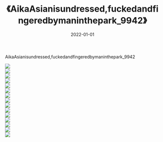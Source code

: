 ﻿---
layout: post
title:  《AikaAsianisundressed,fuckedandfingeredbymaninthepark_9942》
date:   2022-01-01
img: http://imgx.orgx.ga/漏D/2022/AikaAsianisundressed,fuckedandfingeredbymaninthepark_9942/000.jpg
categories: [美女, 清纯, 唯美]
---

AikaAsianisundressed,fuckedandfingeredbymaninthepark_9942

  ![](http://imgx.orgx.ga/漏D/2022/AikaAsianisundressed,fuckedandfingeredbymaninthepark_9942/001.jpg) <br> ![](http://imgx.orgx.ga/漏D/2022/AikaAsianisundressed,fuckedandfingeredbymaninthepark_9942/002.jpg) <br> ![](http://imgx.orgx.ga/漏D/2022/AikaAsianisundressed,fuckedandfingeredbymaninthepark_9942/003.jpg) <br> ![](http://imgx.orgx.ga/漏D/2022/AikaAsianisundressed,fuckedandfingeredbymaninthepark_9942/004.jpg) <br> ![](http://imgx.orgx.ga/漏D/2022/AikaAsianisundressed,fuckedandfingeredbymaninthepark_9942/005.jpg) <br> ![](http://imgx.orgx.ga/漏D/2022/AikaAsianisundressed,fuckedandfingeredbymaninthepark_9942/006.jpg) <br> ![](http://imgx.orgx.ga/漏D/2022/AikaAsianisundressed,fuckedandfingeredbymaninthepark_9942/007.jpg) <br> ![](http://imgx.orgx.ga/漏D/2022/AikaAsianisundressed,fuckedandfingeredbymaninthepark_9942/008.jpg) <br> ![](http://imgx.orgx.ga/漏D/2022/AikaAsianisundressed,fuckedandfingeredbymaninthepark_9942/009.jpg) <br> ![](http://imgx.orgx.ga/漏D/2022/AikaAsianisundressed,fuckedandfingeredbymaninthepark_9942/010.jpg) <br> ![](http://imgx.orgx.ga/漏D/2022/AikaAsianisundressed,fuckedandfingeredbymaninthepark_9942/011.jpg) <br> ![](http://imgx.orgx.ga/漏D/2022/AikaAsianisundressed,fuckedandfingeredbymaninthepark_9942/012.jpg) <br> ![](http://imgx.orgx.ga/漏D/2022/AikaAsianisundressed,fuckedandfingeredbymaninthepark_9942/013.jpg) <br> ![](http://imgx.orgx.ga/漏D/2022/AikaAsianisundressed,fuckedandfingeredbymaninthepark_9942/014.jpg) <br> ![](http://imgx.orgx.ga/漏D/2022/AikaAsianisundressed,fuckedandfingeredbymaninthepark_9942/015.jpg) <br>